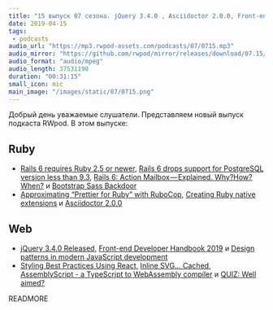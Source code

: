 ```yaml
---
title: "15 выпуск 07 сезона. jQuery 3.4.0 , Asciidoctor 2.0.0, Front-end Developer Handbook 2019, AssemblyScript, QUIZ: Well aimed? и прочее"
date: 2019-04-15
tags:
 - podcasts
audio_url: "https://mp3.rwpod-assets.com/podcasts/07/0715.mp3"
audio_mirror: "https://github.com/rwpod/mirror/releases/download/07.15/0715.mp3"
audio_format: "audio/mpeg"
audio_length: 37531190
duration: "00:31:15"
small_icon: mic
main_image: "/images/static/07/0715.png"
---
```


Добрый день уважаемые слушатели. Представляем новый выпуск подкаста RWpod. В этом выпуске:

## Ruby

 - [Rails 6 requires Ruby 2.5 or newer](https://blog.bigbinary.com/2019/04/09/rails-6-requires-ruby-2-5-or-newer.html), [Rails 6 drops support for PostgreSQL version less than 9.3](https://blog.bigbinary.com/2019/04/10/rails-6-drops-support-for-postgresql-less-than-9-3.html), [Rails 6: Action Mailbox — Explained. Why?How? When?](https://medium.com/@sanjaywrites/action-mailbox-explained-why-how-when-af92d8708662) и [Bootstrap Sass Backdoor](http://dgb.github.io/2019/04/05/bootstrap-sass-backdoor.html)
 - [Approximating “Prettier for Ruby” with RuboCop](https://flexport.engineering/approximating-prettier-for-ruby-with-rubocop-8b863bd64dc6), [Creating Ruby native extensions](https://dev.to/vinistock/creating-ruby-native-extensions-kg1) и [Asciidoctor 2.0.0](https://github.com/asciidoctor/asciidoctor/releases/tag/v2.0.0)

## Web

 - [jQuery 3.4.0 Released](https://blog.jquery.com/2019/04/10/jquery-3-4-0-released/), [Front-end Developer Handbook 2019](https://frontendmasters.com/books/front-end-handbook/2019/) и [Design patterns in modern JavaScript development](https://levelup.gitconnected.com/design-patterns-in-modern-javascript-development-ec84d8be06ca)
 - [Styling Best Practices Using React](https://medium.com/the-non-traditional-developer/styling-best-practices-using-react-c37b96b8be9c), [Inline SVG… Cached](https://css-tricks.com/inline-svg-cached/), [AssemblyScript - a TypeScript to WebAssembly compiler](https://github.com/AssemblyScript/assemblyscript) и [QUIZ: Well aimed?](https://codepen.io/pehaa/full/ROapJZ)

READMORE
